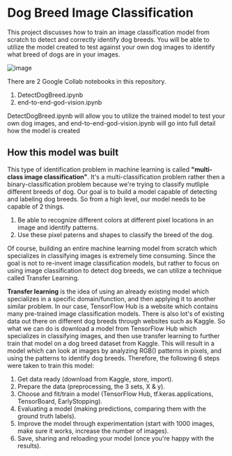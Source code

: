 # Dog Breed Image Classification

This project discusses how to train an image classification model from scratch to detect and correctly identify dog breeds. You will be able to utilize the model created to test against your own dog images to identify what breed of dogs are in your images. 

![image](https://github.com/user-attachments/assets/91652714-c54a-42d1-afff-ba42d12c24d9)

There are 2 Google Collab notebooks in this repository. 

1. DetectDogBreed.ipynb
2. end-to-end-god-vision.ipynb

DetectDogBreed.ipynb will allow you to utilize the trained model to test your own dog images, and end-to-end-god-vision.ipynb will go into full detail how the model is created

## How this model was built

This type of identification problem in machine learning is called **"multi-class image classification"**. It's a multi-classification problem rather then a binary-classification problem because we're trying to classify mutliple different breeds of dog.
Our goal is to build a model capable of detecting and labeling dog breeds. So from a high level, our model needs to be capable of 2 things.

1. Be able to recognize different colors at different pixel locations in an image and identify patterns.
2. Use these pixel paterns and shapes to classify the breed of the dog.

Of course, building an entire machine learning model from scratch which specializes in classifying images is extremely time consuming. Since the goal is not to re-invent image classification models, 
but rather to focus on using image classification to detect dog breeds, we can utilize a technique called Transfer Learning.

**Transfer learning** is the idea of using an already existing model which specializes in a specific domain/function, and then applying it to another similar problem. In our case, TensorFlow Hub is a 
website which contains many pre-trained image classification models. There is also lot's of existing data out there on different dog breeds through websites such as Kaggle. So what we can do is download a 
model from TensorFlow Hub which specializes in classifying images, and then use transfer learning to further train that model on a dog breed dataset from Kaggle. 
This will result in a model which can look at images by analyzing RGB() patterns in pixels, and using the patterns to identify dog breeds. Therefore, the following 6 steps were taken to train this model:

1. Get data ready (download from Kaggle, store, import).
2. Prepare the data (preprocessing, the 3 sets, X & y).
3. Choose and fit/train a model (TensorFlow Hub, tf.keras.applications, TensorBoard, EarlyStopping).
4. Evaluating a model (making predictions, comparing them with the ground truth labels).
5. Improve the model through experimentation (start with 1000 images, make sure it works, increase the number of images).
6. Save, sharing and reloading your model (once you're happy with the results).
